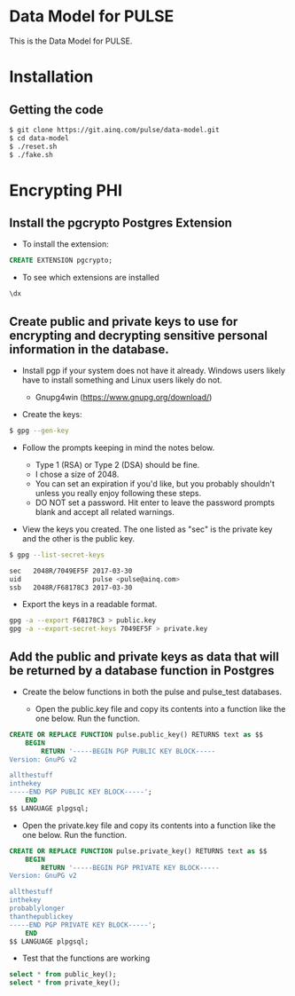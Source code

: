 # Data Model for PULSE

This is the Data Model for PULSE.

# Installation

## Getting the code

```sh
$ git clone https://git.ainq.com/pulse/data-model.git
$ cd data-model
$ ./reset.sh
$ ./fake.sh
```

# Encrypting PHI

## Install the pgcrypto Postgres Extension

* To install the extension:
```sql
CREATE EXTENSION pgcrypto;
```
* To see which extensions are installed
```sql
\dx
```

## Create public and private keys to use for encrypting and decrypting sensitive personal information in the database.

* Install pgp if your system does not have it already. Windows users likely have to install something and Linux users likely do not.
  * Gnupg4win (https://www.gnupg.org/download/)

* Create the keys:
```sh
$ gpg --gen-key
```

* Follow the prompts keeping in mind the notes below.
  * Type 1 (RSA) or Type 2 (DSA) should be fine.
  * I chose a size of 2048.
  * You can set an expiration if you'd like, but you probably shouldn't unless you really enjoy following these steps.
  * DO NOT set a password. Hit enter to leave the password prompts blank and accept all related warnings.

* View the keys you created. The one listed as "sec" is the private key and the other is the public key.
```sh
$ gpg --list-secret-keys

sec   2048R/7049EF5F 2017-03-30
uid                  pulse <pulse@ainq.com>
ssb   2048R/F68178C3 2017-03-30
```

* Export the keys in a readable format.
```sh
gpg -a --export F68178C3 > public.key
gpg -a --export-secret-keys 7049EF5F > private.key
```

## Add the public and private keys as data that will be returned by a database function in Postgres
* Create the below functions in both the pulse and pulse_test databases.

  * Open the public.key file and copy its contents into a function like the one below. Run the function.
```sql
CREATE OR REPLACE FUNCTION pulse.public_key() RETURNS text as $$
	BEGIN
		RETURN '-----BEGIN PGP PUBLIC KEY BLOCK-----
Version: GnuPG v2

allthestuff
inthekey
-----END PGP PUBLIC KEY BLOCK-----';
	END
$$ LANGUAGE plpgsql;
```

  * Open the private.key file and copy its contents into a function like the one below. Run the function.
```sql
CREATE OR REPLACE FUNCTION pulse.private_key() RETURNS text as $$
	BEGIN
		RETURN '-----BEGIN PGP PRIVATE KEY BLOCK-----
Version: GnuPG v2

allthestuff
inthekey
probablylonger
thanthepublickey
-----END PGP PRIVATE KEY BLOCK-----';
	END
$$ LANGUAGE plpgsql;
```

  * Test that the functions are working
```sql
select * from public_key();
select * from private_key();
```



